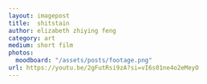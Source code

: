 ```yaml
---
layout: imagepost
title:  shitstain
author: elizabeth zhiying feng
category: art
medium: short film
photos: 
  moodboard: "/assets/posts/footage.png"
url: https://youtu.be/2gFutRsi9zA?si=vI6s01ne4o2eMeyO
---
```


